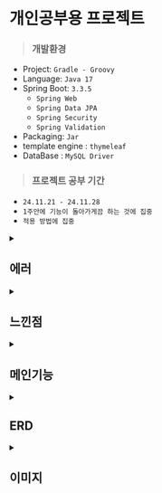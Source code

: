 # 개인공부용 프로젝트 
>### 개발환경
- Project: `Gradle - Groovy` 
- Language: `Java 17` 
- Spring Boot: `3.3.5`
  - `Spring Web`
  - `Spring Data JPA`
  - `Spring Security`
  - `Spring Validation`
- Packaging: `Jar`
- template engine : `thymeleaf`
- DataBase : `MySQL Driver`

>### 프로젝트 공부 기간
- `24.11.21 - 24.11.28`
- `1주안에 기능이 돌아가게끔 하는 것에 집중`
- `적용 방법에 집중`

<details>
  <summary><h2> 에러 </h2></summary>

### 에러 
Spring Security에서 로그인 성공 후, 인증된 사용자의 정보를 관리하기 위해 UserDetails 객체를 세션에 저장하는 이 과정에서 Serializable 문제가 발생.
Spring Security에서 로그인 성공 시, UserDetails 객체가 세션에 저장되고,
이 과정에서 객체를 직렬화 가능한 형태로 변환해야 하는데, 직렬화가 불가능한 필드가 있거나 Serializable 인터페이스를 구현하지 않은 경우 문제가 발생하게 된다는 것.
직렬화가 필요한 이유는 세션 데이터를 여러 서버 간 공유하거나 외부 저장소에 저장할 때 필수적이기 때문.
UserDeatils에 직렬화 인터페이스를 추가해줬더니 해결되었음. 

### 직렬화와 역직렬화 
- 객체 → 직렬화 → 바이트 스트림 (01010101)
객체를 파일, 네트워크 등 외부 저장소에 저장하거나 전송할 수 있도록 바이트 형태로 변환.
- 바이트 스트림 (01010101) → 역직렬화 → 객체
바이트 데이터를 다시 원래의 Java 객체로 복원.



  
</details>


<details>
  <summary><h2> 느낀점 </h2></summary>

  스파게티 코드.
졸작이후 2번째 단순한 개인 공부 프젝이지만, 그래도 첫 개인 공부 프젝보다는 비즈니스로직을 작성하는 것이 매끄러워진듯.
rest api 활용한 내가 만들고 싶은 것을 구현해볼 생각.
처음부터 기능에 욕심내지말고, 틀을 구축한 후에, 필요한 것을 찾고 분리하면서 체계적으로 개발하는게 중요하다는 것을 느낌.
화면 구현에 있어서 chat덕분에 크게 스트레스를 받지 않았음.

</details>


<details>
  <summary><h2>메인기능</h2></summary>
  
- 관리자와 유저 분리
- 로그인 상태 관리,유지 JSESSIONID + remember-me
  - 브라우저 종료 → JSESSIONID 삭제 → 세션 종료
    브라우저 종료 후 재접속 → remember-me 쿠키로 자동 로그인
    tokenValiditySeconds 시간 경과 → 쿠키 만료 → 재로그인 필요
- 장바구니에서 주문


</details>

<details>
  <summary><h2>ERD</h2></summary>
  
![image](https://github.com/user-attachments/assets/4ce38c13-6ae1-433d-95c5-c74e2a870dc6)

</details>


  
<details>
  <summary><h2> 이미지 </h2></summary>

> ### 화면
- **로그인**
![image](https://github.com/user-attachments/assets/8d2e05d2-1b0c-4658-a387-ea0520df1fce)

- 회원가입
![image](https://github.com/user-attachments/assets/3d2fb633-9d88-41f7-9785-020a0bedff13)

- 회원화면
![image](https://github.com/user-attachments/assets/e2f5220a-e4c8-41c9-91a3-10a83fb73227)

- 상품 목록
![image](https://github.com/user-attachments/assets/3b66702a-b319-44b9-abd7-30cdd6c7f0ee)

- 상품 상세
![image](https://github.com/user-attachments/assets/be2ae826-2b65-4b87-be2c-faa182c074c1)

- 장바구니
![image](https://github.com/user-attachments/assets/23804918-6343-459f-acd8-98861e1b304a)

- 주문서작성
![image](https://github.com/user-attachments/assets/27cd9f55-6152-42a4-836d-1e7ea0b60302)

- 주소 추가
![image](https://github.com/user-attachments/assets/e5df6741-489d-4439-b9d8-743bcc675a63)

- 주문
![image](https://github.com/user-attachments/assets/ce3a841e-0f71-4712-bfb4-acd856ebddd3)

- 관리자 페이지
![image](https://github.com/user-attachments/assets/9353f273-554c-4617-ad3f-1aa723d62bc9)

- 상품 등록
![image](https://github.com/user-attachments/assets/45d1fbc1-8263-45f9-b8b2-76d84e7ea62c)

  
</details>


